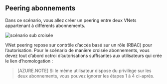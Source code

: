 ## <a name="peering-across-subscriptions"></a>Peering abonnements

Dans ce scénario, vous allez créer un peering entre deux VNets appartenant à différents abonnements.

![scénario sub croisée](./media/virtual-networks-create-vnetpeering-scenario-crosssub-include/figure01.PNG)

VNet peering repose sur contrôle d’accès basé sur un rôle (RBAC) pour l’autorisation. Pour le scénario de manière croisée abonnements, vous devez tout d’abord octroi d’autorisations suffisantes aux utilisateurs qui crée le lien d’homologation :

> [AZURE.NOTE] Si le même utilisateur dispose du privilège sur les deux abonnements, vous pouvez ignorer les étapes 1 à 4 ci-après.
